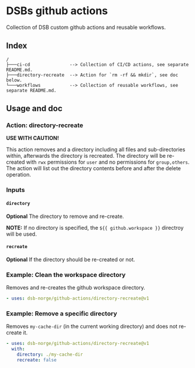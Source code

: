 # DSBs github actions
Collection of DSB custom github actions and reusable workflows.

## Index
```
/
├───ci-cd               --> Collection of CI/CD actions, see separate README.md.
├───directory-recreate  --> Action for `rm -rf && mkdir`, see doc below.
└───workflows           --> Collection of reusable workflows, see separate README.md.
```

## Usage and doc
### Action: directory-recreate

**USE WITH CAUTION!**

This action removes and a directory including all files and sub-directories within, afterwards the directory is recreated. The directory will be re-created with `rwx` permissions for `user` and no permissions for `group,others`. The action will list out the directory contents before and after the delete operation.

### **Inputs**
#### **`directory`**

**Optional** The directory to remove and re-create.

**NOTE:** If no directory is specified, the `${{ github.workspace }}` directroy will be used.

#### **`recreate`**

**Optional** If the directory should be re-created or not.

### **Example: Clean the workspace directory**
Removes and re-creates the github workspace directory.
```yaml
- uses: dsb-norge/github-actions/directory-recreate@v1
```

### **Example: Remove a specific directory**
Removes `my-cache-dir` (in the current working directory) and does not re-create it.
```yaml
- uses: dsb-norge/github-actions/directory-recreate@v1
  with:
    directory: ./my-cache-dir
    recreate: false
```
